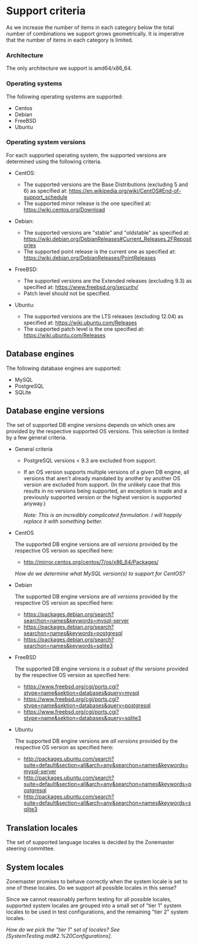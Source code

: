 Support criteria
================
As we increase the number of items in each category below the total number of
combinations we support grows geometrically. It is imperative that the number of
items in each category is limited.


### Architecture
The only architecture we support is amd64/x86_64.


### Operating systems
The following operating systems are supported:

* Centos
* Debian
* FreeBSD
* Ubuntu


### Operating system versions
For each supported operating system, the supported versions are determined using
the following criteria.

* CentOS:
  * The supported versions are the Base Distributions (excluding 5 and 6) as
    specified at: 
    https://en.wikipedia.org/wiki/CentOS#End-of-support_schedule
  * The supported minor release is the one specified at:
    https://wiki.centos.org/Download

* Debian:
  * The supported versions are "stable" and "oldstable" as specified at: 
    https://wiki.debian.org/DebianReleases#Current_Releases.2FRepositories
  * The supported point release is the current one as specified at:
    https://wiki.debian.org/DebianReleases/PointReleases

* FreeBSD:
  * The supported versions are the Extended releases (excluding 9.3) as
    specified at: https://www.freebsd.org/security/
  * Patch level should not be specified.

* Ubuntu:
  * The supported versions are the LTS releases (excluding 12.04) as specified
    at: https://wiki.ubuntu.com/Releases
  * The supported patch level is the one specified at:
    https://wiki.ubuntu.com/Releases


Database engines
----------------
The following database engines are supported:

* MySQL
* PostgreSQL
* SQLite


Database engine versions
------------------------
The set of supported DB engine versions depends on which ones are provided by
the respective supported OS versions. This selection is limited by a few general
criteria.

* General criteria

  * PostgreSQL versions < 9.3 are excluded from support.
  * If an OS version supports multiple versions of a given DB engine, all
    versions that aren't already mandated by another by another OS version are
    excluded from support. (In the unlikely case that this results in no
    versions being supported, an exception is made and a previously supported
    version or the highest version is supported anyway.)

    *Note: This is an incredibly complicated formulation. I will happily replace
    it with something better.*

* CentOS

  The supported DB engine versions are *all versions* provided by the respective
  OS version as specified here:

  * http://mirror.centos.org/centos/7/os/x86_64/Packages/

  *How do we determine what MySQL version(s) to support for CentOS?*

* Debian

  The supported DB engine versions are *all versions* provided by the respective
  OS version as specified here:

  * https://packages.debian.org/search?searchon=names&keywords=mysql-server
  * https://packages.debian.org/search?searchon=names&keywords=postgresql
  * https://packages.debian.org/search?searchon=names&keywords=sqlite3

* FreeBSD

  The supported DB engine versions is *a subset of the versions* provided by the respective OS
  version as specified here:

  * https://www.freebsd.org/cgi/ports.cgi?stype=name&sektion=databases&query=mysql
  * https://www.freebsd.org/cgi/ports.cgi?stype=name&sektion=databases&query=postgresql
  * https://www.freebsd.org/cgi/ports.cgi?stype=name&sektion=databases&query=sqlite3

* Ubuntu

  The supported DB engine versions are *all versions* provided by the respective
  OS version as specified here:

  * http://packages.ubuntu.com/search?suite=default&section=all&arch=any&searchon=names&keywords=mysql-server
  * http://packages.ubuntu.com/search?suite=default&section=all&arch=any&searchon=names&keywords=postgresql
  * http://packages.ubuntu.com/search?suite=default&section=all&arch=any&searchon=names&keywords=sqlite3


Translation locales
-------------------
The set of supported language locales is decided by the Zonemaster steering
committee.


System locales
--------------
Zonemaster promises to behave correctly when the system locale is set to one of
these locales. Do we support all possible locales in this sense?

Since we cannot reasonably perform testing for all possible locales, supported
system locales are grouped into a small set of "tier 1" system locales to be
used in test configurations, and the remaining "tier 2" system locales.

*How do we pick the "tier 1" set of locales? See [SystemTesting.md#2.%20Configurations].*
